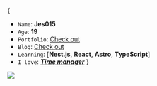 {

* `Name`: **Jes015**
* `Age`: **19**
* `Portfolio`: <a href='https://portfolio-three-chi-27.vercel.app/' target='_blank'>Check out</a>
* `Blog`: <a href='https://blog-one-murex.vercel.app/' target='_blank'>Check out</a>
* `Learning`: [**Nest.js**, **React**, **Astro**, **TypeScript**]
* `I love`: ***[Time manager](https://time-manager-zeta.vercel.app/)***
}

<img src="https://komarev.com/ghpvc/?username=jes015&color=blueviolet"/> 
